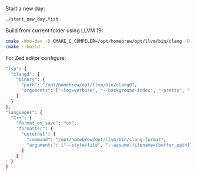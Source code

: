 Start a new day:

```bash
./start_new_day.fish
```


Build from current folder using LLVM 19:

```bash
cmake -Wno-dev -D CMAKE_C_COMPILER=/opt/homebrew/opt/llvm/bin/clang -D CMAKE_CXX_COMPILER=/opt/homebrew/opt/llvm/bin/clang++  ./
cmake --build .
```

For Zed editor configure:
```bash
"lsp": {
  "clangd": {
    "binary": {
      "path": "/opt/homebrew/opt/llvm/bin/clangd",
      "arguments": ["-log=verbose", "--background-index", "-pretty", "--clang-tidy"]
    }
  }
},
"languages": {
  "C++": {
    "format_on_save": "on",
    "formatter": {
      "external": {
        "command": "/opt/homebrew/opt/llvm/bin/clang-format",
        "arguments": ["--style=file", "--assume-filename={buffer_path}"]
      }
    }
  }
}
```
